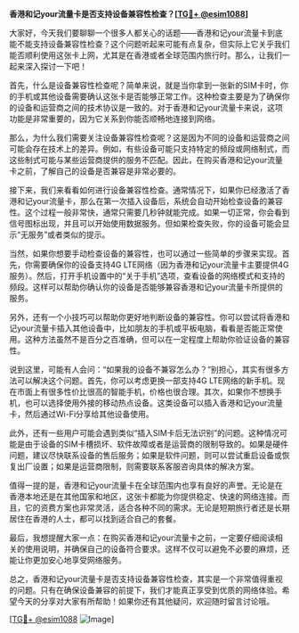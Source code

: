 **香港和记your流量卡是否支持设备兼容性检查？[[TG💪+ @esim1088](https://t.me/s/esim1088)]**

大家好，今天我们要聊聊一个很多人都关心的话题——香港和记your流量卡到底能不能支持设备兼容性检查？这个问题听起来可能有点复杂，但实际上它关乎我们能否顺利使用这张卡上网，尤其是在香港或者全球范围内旅行时。那么，让我们一起来深入探讨一下吧！

首先，什么是设备兼容性检查呢？简单来说，就是当你拿到一张新的SIM卡时，你的手机或其他设备需要确认这张卡是否能够正常工作。这种检查主要是为了确保你的设备和运营商之间的技术协议是一致的。对于香港和记your流量卡来说，这项功能是非常重要的，因为它关系到你能否顺畅地连接到网络。

那么，为什么我们需要关注设备兼容性检查呢？这是因为不同的设备和运营商之间可能会存在技术上的差异。例如，有些设备可能只支持特定的频段或网络制式，而这些制式可能与某些运营商提供的服务不匹配。因此，在购买香港和记your流量卡之前，了解自己的设备是否兼容是非常必要的。

接下来，我们来看看如何进行设备兼容性检查。通常情况下，如果你已经激活了香港和记your流量卡，那么在第一次插入设备后，系统会自动开始检查设备的兼容性。这个过程一般非常快，通常只需要几秒钟就能完成。如果一切正常，你会看到信号图标出现，并且可以开始使用数据服务。但如果检查失败，你的设备可能会显示“无服务”或者类似的提示。

当然，如果你想要手动检查设备的兼容性，也可以通过一些简单的步骤来实现。首先，你需要确保你的设备支持4G LTE网络（因为香港和记your流量卡主要提供4G服务）。然后，打开手机设置中的“关于手机”选项，查看设备的网络模式和支持的频段。这样可以帮助你确认你的设备是否能够兼容香港和记your流量卡所提供的服务。

另外，还有一个小技巧可以帮助你更好地判断设备的兼容性。你可以尝试将香港和记your流量卡插入其他设备中，比如朋友的手机或平板电脑，看看是否能正常使用。这种方法虽然不是百分之百准确，但可以在一定程度上帮助你验证设备的兼容性。

说到这里，可能有人会问：“如果我的设备不兼容怎么办？”别担心，其实有很多方法可以解决这个问题。首先，你可以考虑更换一部支持4G LTE网络的新手机。现在市面上有很多性价比很高的智能手机，价格也很合理。其次，如果你不想换手机，也可以选择使用外接的移动热点设备。这类设备可以插入香港和记your流量卡，然后通过Wi-Fi分享给其他设备使用。

此外，还有一些用户可能会遇到类似“插入SIM卡后无法识别”的问题。这种情况可能是由于设备的SIM卡槽损坏、软件故障或者是运营商的限制导致的。如果是硬件问题，建议尽快联系设备的售后服务；如果是软件问题，则可以尝试重启设备或恢复出厂设置；如果是运营商限制，则需要联系客服咨询具体的解决方案。

值得一提的是，香港和记your流量卡在全球范围内也享有良好的声誉。无论是在香港本地还是在其他国家和地区，这张卡都能为你提供稳定、快速的网络连接。而且，它的资费方案也非常灵活，适合各种不同的需求。无论是短期旅行者还是长期居住在香港的人士，都可以找到适合自己的套餐。

最后，我想提醒大家一点：在购买香港和记your流量卡之前，一定要仔细阅读相关的使用说明，并确保自己的设备符合要求。这样不仅可以避免不必要的麻烦，还能让你更加安心地享受网络服务。

总之，香港和记your流量卡是否支持设备兼容性检查，其实是一个非常值得重视的问题。只有在确保设备兼容的前提下，我们才能真正享受到优质的网络体验。希望今天的分享对大家有所帮助！如果你还有其他疑问，欢迎随时留言讨论哦。

[[TG💪+ @esim1088](https://t.me/s/esim1088) ![Image](https://i.postimg.cc/4NQfJmqS/Snipaste-2025-05-13-00-14-12.png)]